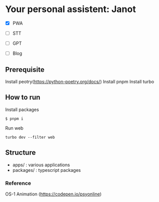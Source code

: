 # Your personal assistent: Janot

- [x] PWA
- [ ] STT
- [ ] GPT
- [ ] Blog



## Prerequisite
Install peotry(https://python-poetry.org/docs/)
Install pnpm
Install turbo

## How to run
Install packages
```
$ pnpm i
```

Run web
```
turbo dev --filter web
```

## Structure
* apps/ : various applications
* packages/ : typescript packages


### Reference
OS-1 Animation (https://codepen.io/psyonline)
